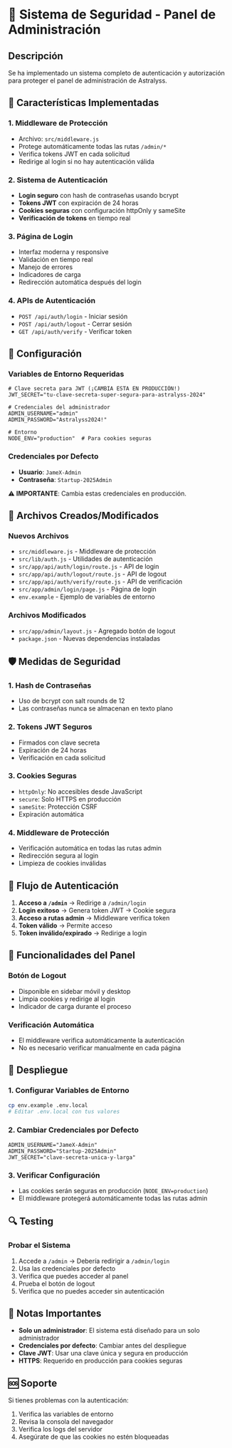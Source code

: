 # 🔐 Sistema de Seguridad - Panel de Administración

## Descripción
Se ha implementado un sistema completo de autenticación y autorización para proteger el panel de administración de Astralyss.

## 🚀 Características Implementadas

### 1. **Middleware de Protección**
- Archivo: `src/middleware.js`
- Protege automáticamente todas las rutas `/admin/*`
- Verifica tokens JWT en cada solicitud
- Redirige al login si no hay autenticación válida

### 2. **Sistema de Autenticación**
- **Login seguro** con hash de contraseñas usando bcrypt
- **Tokens JWT** con expiración de 24 horas
- **Cookies seguras** con configuración httpOnly y sameSite
- **Verificación de tokens** en tiempo real

### 3. **Página de Login**
- Interfaz moderna y responsive
- Validación en tiempo real
- Manejo de errores
- Indicadores de carga
- Redirección automática después del login

### 4. **APIs de Autenticación**
- `POST /api/auth/login` - Iniciar sesión
- `POST /api/auth/logout` - Cerrar sesión
- `GET /api/auth/verify` - Verificar token

## 🔧 Configuración

### Variables de Entorno Requeridas
```env
# Clave secreta para JWT (¡CAMBIA ESTA EN PRODUCCIÓN!)
JWT_SECRET="tu-clave-secreta-super-segura-para-astralyss-2024"

# Credenciales del administrador
ADMIN_USERNAME="admin"
ADMIN_PASSWORD="Astralyss2024!"

# Entorno
NODE_ENV="production"  # Para cookies seguras
```

### Credenciales por Defecto
- **Usuario**: `JameX-Admin`
- **Contraseña**: `Startup-2025Admin`

⚠️ **IMPORTANTE**: Cambia estas credenciales en producción.

## 📁 Archivos Creados/Modificados

### Nuevos Archivos
- `src/middleware.js` - Middleware de protección
- `src/lib/auth.js` - Utilidades de autenticación
- `src/app/api/auth/login/route.js` - API de login
- `src/app/api/auth/logout/route.js` - API de logout
- `src/app/api/auth/verify/route.js` - API de verificación
- `src/app/admin/login/page.js` - Página de login
- `env.example` - Ejemplo de variables de entorno

### Archivos Modificados
- `src/app/admin/layout.js` - Agregado botón de logout
- `package.json` - Nuevas dependencias instaladas

## 🛡️ Medidas de Seguridad

### 1. **Hash de Contraseñas**
- Uso de bcrypt con salt rounds de 12
- Las contraseñas nunca se almacenan en texto plano

### 2. **Tokens JWT Seguros**
- Firmados con clave secreta
- Expiración de 24 horas
- Verificación en cada solicitud

### 3. **Cookies Seguras**
- `httpOnly`: No accesibles desde JavaScript
- `secure`: Solo HTTPS en producción
- `sameSite`: Protección CSRF
- Expiración automática

### 4. **Middleware de Protección**
- Verificación automática en todas las rutas admin
- Redirección segura al login
- Limpieza de cookies inválidas

## 🚦 Flujo de Autenticación

1. **Acceso a `/admin`** → Redirige a `/admin/login`
2. **Login exitoso** → Genera token JWT → Cookie segura
3. **Acceso a rutas admin** → Middleware verifica token
4. **Token válido** → Permite acceso
5. **Token inválido/expirado** → Redirige a login

## 🔄 Funcionalidades del Panel

### Botón de Logout
- Disponible en sidebar móvil y desktop
- Limpia cookies y redirige al login
- Indicador de carga durante el proceso

### Verificación Automática
- El middleware verifica automáticamente la autenticación
- No es necesario verificar manualmente en cada página

## 🚀 Despliegue

### 1. **Configurar Variables de Entorno**
```bash
cp env.example .env.local
# Editar .env.local con tus valores
```

### 2. **Cambiar Credenciales por Defecto**
```env
ADMIN_USERNAME="JameX-Admin"
ADMIN_PASSWORD="Startup-2025Admin"
JWT_SECRET="clave-secreta-unica-y-larga"
```

### 3. **Verificar Configuración**
- Las cookies serán seguras en producción (`NODE_ENV=production`)
- El middleware protegerá automáticamente todas las rutas admin

## 🔍 Testing

### Probar el Sistema
1. Accede a `/admin` → Debería redirigir a `/admin/login`
2. Usa las credenciales por defecto
3. Verifica que puedes acceder al panel
4. Prueba el botón de logout
5. Verifica que no puedes acceder sin autenticación

## 📝 Notas Importantes

- **Solo un administrador**: El sistema está diseñado para un solo administrador
- **Credenciales por defecto**: Cambiar antes del despliegue
- **Clave JWT**: Usar una clave única y segura en producción
- **HTTPS**: Requerido en producción para cookies seguras

## 🆘 Soporte

Si tienes problemas con la autenticación:
1. Verifica las variables de entorno
2. Revisa la consola del navegador
3. Verifica los logs del servidor
4. Asegúrate de que las cookies no estén bloqueadas
